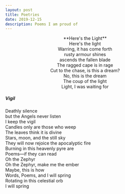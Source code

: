 ```yaml
---
layout: post
title: Poetries
date: 2019-12-15
description: Poems I am proud of
---
```


<p align="center">
	**Here's the Light** <br>
	Here's the light <br>
	Warring, it has come forth <br>
	rusty armour shines <br>
	ascends the fallen blade <br>
	The ragged cape is in rage <br>
	Cut to the chase, is this a dream? <br>
	No, this is the dream <br>
	The coup of the light <br>
	Light, I was waiting for <br>
</p>



##### Vigil <br>
Deathly silence<br>
but the Angels never listen<br>
I keep the vigil<br>
Candles only are those who weep<br>
The leaves think it is divine<br>
Stars, moon, and the still sky<br>
They will now rejoice the apocalyptic fire<br>
Burning in this heavenly pyre are<br>
Poems—if they can read<br>
Oh the Zephyr<br>
Oh the Zephyr, make me the ember<br>
Maybe, this is how<br>
Words, Poems, and I will spring<br>
Rotating in this celestial orb<br>
I will spring<br>



















